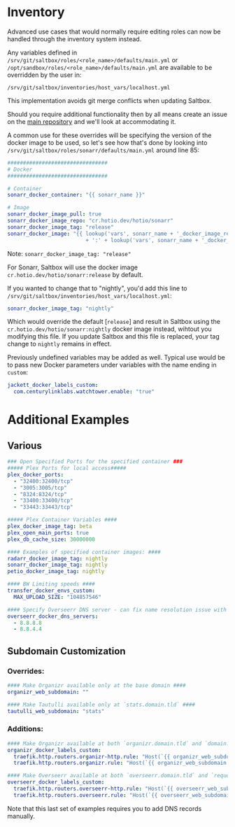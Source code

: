 # Inventory

Advanced use cases that would normally require editing roles can now be handled through the inventory system instead. 

Any variables defined in `/srv/git/saltbox/roles/<role_name>/defaults/main.yml` or `/opt/sandbox/roles/<role_name>/defaults/main.yml` are available to be overridden by the user in: 

`/srv/git/saltbox/inventories/host_vars/localhost.yml`

This implementation avoids git merge conflicts when updating Saltbox.

Should you require additional functionality then by all means create an issue on the [main repository](https://github.com/saltyorg/Saltbox/) and we'll look at accommodating it.

A common use for these overrides will be specifying the version of the docker image to be used, so let's see how that's done by looking into `/srv/git/saltbox/roles/sonarr/defaults/main.yml` around line 85:

``` yaml
################################
# Docker
################################

# Container
sonarr_docker_container: "{{ sonarr_name }}"

# Image
sonarr_docker_image_pull: true
sonarr_docker_image_repo: "cr.hotio.dev/hotio/sonarr"
sonarr_docker_image_tag: "release"
sonarr_docker_image: "{{ lookup('vars', sonarr_name + '_docker_image_repo', default=sonarr_docker_image_repo)
                         + ':' + lookup('vars', sonarr_name + '_docker_image_tag', default=sonarr_docker_image_tag) }}"
```

Note: `sonarr_docker_image_tag: "release"`

For Sonarr, Saltbox will use the docker image `cr.hotio.dev/hotio/sonarr:release` by default.

If you wanted to change that to "nightly", you'd add this line to `/srv/git/saltbox/inventories/host_vars/localhost.yml`:

``` yaml
sonarr_docker_image_tag: "nightly"
```

Which would override the default [`release`] and result in Saltbox using the `cr.hotio.dev/hotio/sonarr:nightly` docker image instead, wihtout you modifying this file.  If you update Saltbox and this file is replaced, your tag change to `nightly` remains in effect.

Previously undefined variables may be added as well. Typical use would be to pass new Docker parameters under variables with the name ending in `custom`:

```yaml
jackett_docker_labels_custom:
  com.centurylinklabs.watchtower.enable: "true"
```

# Additional Examples
## Various
```yaml
### Open Specified Ports for the specified container ###
##### Plex Ports for local access#####
plex_docker_ports:
  - "32400:32400/tcp"
  - "3005:3005/tcp"
  - "8324:8324/tcp"
  - "33400:33400/tcp"
  - "33443:33443/tcp"

##### Plex Container Variables ####
plex_docker_image_tag: beta
plex_open_main_ports: true
plex_db_cache_size: 30000000

#### Examples of specified container images: ####
radarr_docker_image_tag: nightly
sonarr_docker_image_tag: nightly
petio_docker_image_tag: nightly

#### BW Limiting speeds ####
transfer_docker_envs_custom:
  MAX_UPLOAD_SIZE: "104857546"

#### Specify Overseerr DNS server - can fix name resolution issue with TMDb ####
overseerr_docker_dns_servers:
  - 8.8.8.8
  - 8.8.4.4
```

## Subdomain Customization
### Overrides:
```yaml
#### Make Organizr available only at the base domain ####
organizr_web_subdomain: ""

#### Make Tautulli available only at `stats.domain.tld` ####
tautulli_web_subdomain: "stats"
```
### Additions:
```yaml
#### Make Organizr available at both `organizr.domain.tld` and `domain.tld` ####
organizr_docker_labels_custom:
  traefik.http.routers.organizr-http.rule: "Host(`{{ organizr_web_subdomain + '.' + organizr_web_domain }}`) || Host(`{{ organizr_web_domain }}`)"
  traefik.http.routers.organizr.rule: "Host(`{{ organizr_web_subdomain + '.' + organizr_web_domain }}`) || Host(`{{ organizr_web_domain }}`)"

#### Make Overseerr available at both `overseerr.domain.tld` and `requests.domain.tld` ####
overseerr_docker_labels_custom:
  traefik.http.routers.overseerr-http.rule: "Host(`{{ overseerr_web_subdomain + '.' + overseerr_web_domain }}`) || Host(`{{ 'requests.' + overseerr_web_domain }}`)"
  traefik.http.routers.overseerr.rule: "Host(`{{ overseerr_web_subdomain + '.' + overseerr_web_domain }}`) || Host(`{{ 'requests.' + overseerr_web_domain }}`)"
```
Note that this last set of examples requires you to add DNS records manually.
